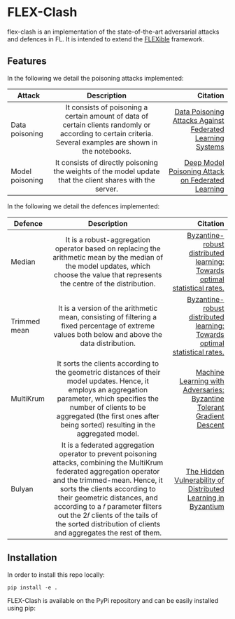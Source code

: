 # FLEX-Clash

flex-clash is an implementation of the state-of-the-art adversarial attacks and defences in FL. It is intended to extend the [FLEXible](https://github.com/FLEXible-FL/FLEXible) framework.



## Features

In the following we detail the poisoning attacks implemented:

|  Attack |  Description  | Citation |
|----------|:-----------------------------------:|------:|
| Data poisoning | It consists of poisoning a certain amount of data of certain clients randomly or according to certain criteria. Several examples are shown in the notebooks. | [Data Poisoning Attacks Against Federated Learning Systems](https://link.springer.com/chapter/10.1007/978-3-030-58951-6_24) |
| Model poisoning | It consists of directly poisoning the weights of the model update that the client shares with the server. | [Deep Model Poisoning Attack on Federated Learning](https://www.mdpi.com/1999-5903/13/3/73)|

In the following we detail the defences implemented:

|  Defence |  Description  | Citation |
|----------|:-----------------------------------:|------:|
| Median    | It is a robust-aggregation operator based on replacing the arithmetic mean by the median of the model updates, which choose the value that represents the centre of the distribution. | [Byzantine-robust distributed learning: Towards optimal statistical rates.](https://proceedings.mlr.press/v80/yin18a.html) |
| Trimmed mean | It is a version of the arithmetic mean, consisting of filtering a fixed percentage of extreme values both below and above the data distribution. | [Byzantine-robust distributed learning: Towards optimal statistical rates.](https://proceedings.mlr.press/v80/yin18a.html) |
| MultiKrum | It sorts the clients according to the geometric distances of their model updates. Hence, it employs an aggregation parameter, which specifies the number of clients to be aggregated (the first ones after being sorted) resulting in the aggregated model.  | [Machine Learning with Adversaries: Byzantine Tolerant Gradient Descent](https://proceedings.neurips.cc/paper/2017/file/f4b9ec30ad9f68f89b29639786cb62ef-Paper.pdf) |
| Bulyan | It is a  federated aggregation operator to prevent poisoning attacks, combining the MultiKrum federated aggregation operator and the trimmed-mean. Hence, it sorts the clients according to their geometric distances, and according to a 𝑓 parameter filters out the 2𝑓 clients of the tails of the sorted distribution of clients and aggregates the rest of them.| [The Hidden Vulnerability of Distributed Learning in Byzantium](https://proceedings.mlr.press/v80/mhamdi18a/mhamdi18a.pdf) | 


## Installation

In order to install this repo locally:

``
    pip install -e .
``

FLEX-Clash is available on the PyPi repository and can be easily installed using pip:

